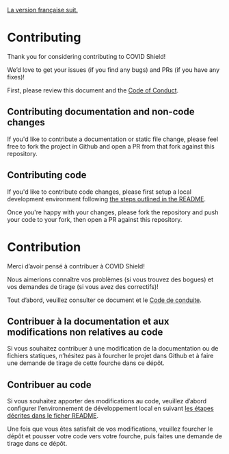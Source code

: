 [La version française suit.](#contribution)

# Contributing

Thank you for considering contributing to COVID Shield!

We’d love to get your issues (if you find any bugs) and PRs (if you have any fixes)!

First, please review this document and the [Code of Conduct](CODE_OF_CONDUCT.md).

## Contributing documentation and non-code changes

If you'd like to contribute a documentation or static file change, please
feel free to fork the project in Github and open a PR from that fork against
this repository.

## Contributing code

If you'd like to contribute code changes, please first setup a local development
environment following [the steps outlined in the README](README.md#setup).

Once you're happy with your changes, please fork the repository and push your
code to your fork, then open a PR against this repository.

# Contribution

Merci d’avoir pensé à contribuer à COVID Shield!

Nous aimerions connaître vos problèmes (si vous trouvez des bogues) et vos demandes de tirage (si vous avez des correctifs)!

Tout d’abord, veuillez consulter ce document et le [Code de conduite](CODE_OF_CONDUCT.md#code-de-conduite-de-la-charte-des-contributeurs).

## Contribuer à la documentation et aux modifications non relatives au code

Si vous souhaitez contribuer à une modification de la documentation ou de fichiers statiques,
n’hésitez pas à fourcher le projet dans Github et à faire une demande de tirage de cette fourche dans ce dépôt.

## Contribuer au code

Si vous souhaitez apporter des modifications au code, veuillez d’abord configurer l’environnement de développement local en suivant [les étapes décrites dans le ficher README](README.md#configuration).

Une fois que vous êtes satisfait de vos modifications, veuillez fourcher le dépôt et pousser votre code vers votre fourche, puis faites une demande de tirage dans ce dépôt.
